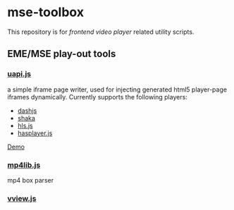 # mse-toolbox
This repository is for *frontend video player* related utility scripts.

## EME/MSE play-out tools

### [uapi.js](uapi/)
a simple iframe page writer, used for injecting generated html5 player-page iframes dynamically. Currently supports the following players:
 - [dashjs](https://github.com/Dash-Industry-Forum/dash.js)
 - [shaka](https://github.com/google/shaka-player)
 - [hls.js](https://github.com/video-dev/hls.js)
 - [hasplayer.js](https://github.com/Orange-OpenSource/hasplayer.js)

[Demo](https://unifiedstreaming.github.io/mse-toolbox/uapi/bin/)

### [mp4lib.js](mp4lib/)
mp4 box parser

### [vview.js](vview/)
